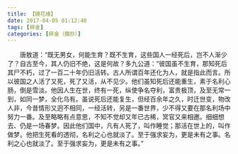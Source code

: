 ```yaml
---
title: 【镜花缘】
date: 2017-04-05 01:12:40
tags: [碎金]
categories: [碎金（摘抄）]
---
```


<p dir="ltr"  >　　唐敖道：“既无男女，何能生育？既不生育，这些国人一经死后，岂不人渐少了？自古至今，其人仍旧不绝，这是何故？多九公道：“彼国虽不生育，那知死后其尸不朽，过了一百二十年仍旧活转。古人所谓百年还化为人，就是指此而言。所以彼国之人活了又死，死了又活，从不见少。他们虽知死后还能重生，素于名利心肠，倒是雪淡。他因人生在世，终有一死，纵使争名夺利，富贵极顶，及至无常一到，如同一梦，全化乌有。虽说死后还能复生，但经百余年之久，时迁世变，物改人非，今昔情形又迥不相同，一经活转，另是一番世界，少不得又要在那名利场中努力一番。及至略略有点意思，不知不觉却又年已古稀，冥官又来相邀。细细想去、仍是一场春梦。因此他们国中，凡有人死了，叫作睡觉；那活在世上的，叫作做梦。他把生死看的透彻，名利之心也就淡了。至于强求妄为，更是未有之事。名利之心也就淡了。至于强求妄为，更是未有之事。”</p>